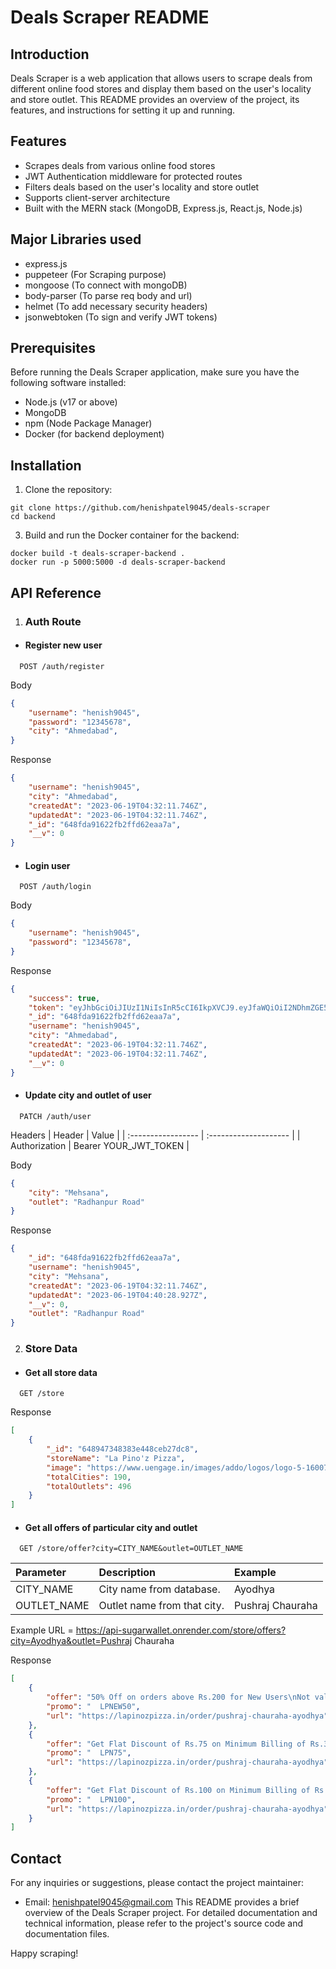 # Deals Scraper README

## Introduction

Deals Scraper is a web application that allows users to scrape deals from different online food stores and display them based on the user's locality and store outlet. This README provides an overview of the project, its features, and instructions for setting it up and running.

## Features

- Scrapes deals from various online food stores
- JWT Authentication middleware for protected routes
- Filters deals based on the user's locality and store outlet
- Supports client-server architecture
- Built with the MERN stack (MongoDB, Express.js, React.js, Node.js)

## Major Libraries used

- express.js
- puppeteer (For Scraping purpose)
- mongoose (To connect with mongoDB)
- body-parser (To parse req body and url)
- helmet (To add necessary security headers)
- jsonwebtoken (To sign and verify JWT tokens)

## Prerequisites

Before running the Deals Scraper application, make sure you have the following software installed:

- Node.js (v17 or above)
- MongoDB
- npm (Node Package Manager)
- Docker (for backend deployment)

## Installation

1. Clone the repository:
```
git clone https://github.com/henishpatel9045/deals-scraper
cd backend
```

3. Build and run the Docker container for the backend:
```
docker build -t deals-scraper-backend .
docker run -p 5000:5000 -d deals-scraper-backend
```


## API Reference

1. ### Auth Route

* #### Register new user

```http
  POST /auth/register
```
Body
```JSON
{
    "username": "henish9045",
    "password": "12345678",
    "city": "Ahmedabad",
}
```
Response
```JSON
{
    "username": "henish9045",
    "city": "Ahmedabad",
    "createdAt": "2023-06-19T04:32:11.746Z",
    "updatedAt": "2023-06-19T04:32:11.746Z",
    "_id": "648fda91622fb2ffd62eaa7a",
    "__v": 0
}
```

* #### Login user

```http
  POST /auth/login
```
Body
```JSON
{
    "username": "henish9045",
    "password": "12345678",
}
```
Response
```JSON
{
    "success": true,
    "token": "eyJhbGciOiJIUzI1NiIsInR5cCI6IkpXVCJ9.eyJfaWQiOiI2NDhmZGE5MTYyMmZiMmZmZDYyZWFhN2EiLCJ1c2VybmFtZSI6ImhlbmlzaDkwNDUiLCJpc0FwcERhdGEiOmZhbHNlLCJjaXR5IjoiQWhtZWRhYmFkIiwiY3JlYXRlZEF0IjoiMjAyMy0wNi0xOVQwNDozMjoxMS43NDZaIiwidXBkYXRlZEF0IjoiMjAyMy0wNi0xOVQwNDozMjoxMS43NDZaIiwiX192IjowLCJpYXQiOjE2ODcxNDkzMzMsImV4cCI6MTY5NDkyNTMzM30.uGNc0wdzP02yCLzoO_OTHy4B8FdbmV9r7kvDtm5gs9I",
    "_id": "648fda91622fb2ffd62eaa7a",
    "username": "henish9045",
    "city": "Ahmedabad",
    "createdAt": "2023-06-19T04:32:11.746Z",
    "updatedAt": "2023-06-19T04:32:11.746Z",
    "__v": 0
}
```

* #### Update city and outlet of user

```http
  PATCH /auth/user
```
Headers
| Header             | Value                 |
| :----------------- | :-------------------- |
| Authorization      | Bearer YOUR_JWT_TOKEN |

Body
```JSON
{
    "city": "Mehsana",
    "outlet": "Radhanpur Road"
}
```
Response
```JSON
{
    "_id": "648fda91622fb2ffd62eaa7a",
    "username": "henish9045",
    "city": "Mehsana",
    "createdAt": "2023-06-19T04:32:11.746Z",
    "updatedAt": "2023-06-19T04:40:28.927Z",
    "__v": 0,
    "outlet": "Radhanpur Road"
}
```

2. ### Store Data

* #### Get all store data

```http
  GET /store
```

Response
```JSON
[
    {
        "_id": "648947348383e448ceb27dc8",
        "storeName": "La Pino'z Pizza",
        "image": "https://www.uengage.in/images/addo/logos/logo-5-1600769708.png",
        "totalCities": 190,
        "totalOutlets": 496
    }
]
```

* #### Get all offers of particular city and outlet

```http
  GET /store/offer?city=CITY_NAME&outlet=OUTLET_NAME
```

| Parameter     | Description                 | Example          |
| :------------ | :-------------------------- | :--------------- |
| CITY_NAME     | City name from database.    | Ayodhya          |
| OUTLET_NAME   | Outlet name from that city. | Pushraj Chauraha |

Example URL = https://api-sugarwallet.onrender.com/store/offers?city=Ayodhya&outlet=Pushraj Chauraha


Response
```JSON
[
    {
        "offer": "50% Off on orders above Rs.200 for New Users\nNot valid on BOGO, Classic Pizzas, Beverages, Slash Menu",
        "promo": "  LPNEW50",
        "url": "https://lapinozpizza.in/order/pushraj-chauraha-ayodhya"
    },
    {
        "offer": "Get Flat Discount of Rs.75 on Minimum Billing of Rs.399. Cannot be clubbed with any other offers. Not Valid on BOGO, Classic maniacs pizza , Beverages and Combos",
        "promo": "  LPN75",
        "url": "https://lapinozpizza.in/order/pushraj-chauraha-ayodhya"
    },
    {
        "offer": "Get Flat Discount of Rs.100 on Minimum Billing of Rs.599. Cannot be clubbed with any other offers. Not Valid on BOGO, Classic maniacs pizza , Beverages and Combos",
        "promo": "  LPN100",
        "url": "https://lapinozpizza.in/order/pushraj-chauraha-ayodhya"
    }
]
```


## Contact

For any inquiries or suggestions, please contact the project maintainer:

- Email: henishpatel9045@gmail.com
This README provides a brief overview of the Deals Scraper project. For detailed documentation and technical information, please refer to the project's source code and documentation files.

Happy scraping!
